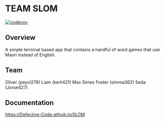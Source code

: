 # TEAM SLOM

[![codecov](https://codecov.io/gh/Defective-Code/SLOM/graph/badge.svg?token=PX1DD66OIO)](https://codecov.io/gh/Defective-Code/SLOM)

## Overview

A simple terminal based app that contains a handful of word games that use Maori instead of English.

## Team
Oliver (peyol278)
Liam (kerli421)
Max Simes Foster (simma362)
Seda (Jorse427)

## Documentation 
https://Defective-Code.github.io/SLOM

